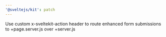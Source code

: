 ```yaml
---
'@sveltejs/kit': patch
---
```


Use custom x-sveltekit-action header to route enhanced form submissions to +page.server.js over +server.js
